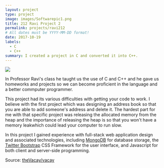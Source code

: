 ```yaml
---
layout: project
type: project
image: images/Softwarepic1.png
title: 212 Ravi Project 2
permalink: projects/ravi212
# All dates must be YYYY-MM-DD format!
date: 2017-10-19
labels:
  - C
  - C++
summary: I created a project in C and converted it into C++.
---
```


<img class="ui medium right floated rounded image" src="../images/Softwarepic2.png">




In Professor Ravi's class he taught us the use of C and C++ and he gave us homeworks and projects so we can become proficient in the language and a better commputer programmer.

This project had its various difficulties with getting your code to work. I believe with the first project which was designing an address book so that you are able to add someone's address and delete it. The hardest part for me with that specific project was releasing the allocated memory from the heap and the importance of releasing the heap is so that you won't have a memory leakwhich could lead your computer to run slow. 

In this project I gained experience with full-stack web application design and associated technologies, including [MongoDB](http://mongodb.com) for database storage, the [Twitter Bootstrap](http://getbootstrap.com/) CSS Framework for the user interface, and Javascript for both client and server-side programming. 
 
Source: <a href="https://github.com/theVacay/vacay"><i class="large github icon"></i>theVacay/vacay</a>
